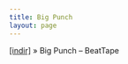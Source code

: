 ```yaml
---
title: Big Punch
layout: page
---
```


<a href="https://cloud.mail.ru/public/8268fad2b35b/Big%20Punch%20-%20BeatTape" target="_blank">[indir]</a>  »  Big Punch &#8211; BeatTape